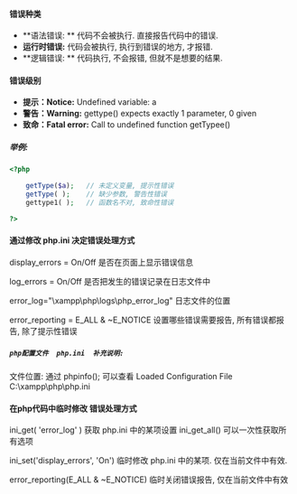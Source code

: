 #### 错误种类

* **语法错误: **     代码不会被执行. 直接报告代码中的错误.
* **运行时错误:**  代码会被执行, 执行到错误的地方, 才报错.
* **逻辑错误: **     代码执行, 不会报错,  但就不是想要的结果.

#### 错误级别

* **提示：Notice:** Undefined variable: a
* **警告：Warning:** gettype\(\) expects exactly 1 parameter, 0 given    
* **致命：Fatal error:** Call to undefined function getTypee\(\) 

##### 举例:

```php
<?php

    getType($a);   // 未定义变量, 提示性错误
    getType( );    // 缺少参数, 警告性错误
    gettype1( );   // 函数名不对, 致命性错误

?>
```

#### 通过修改 php.ini  决定错误处理方式

display\_errors  = On/Off         是否在页面上显示错误信息

log\_errors = On/Off                 是否把发生的错误记录在日志文件中

error\_log="\xampp\php\logs\php\_error\_log"      日志文件的位置

error\_reporting =   E\_ALL & ~E\_NOTICE    设置哪些错误需要报告, 所有错误都报告, 除了提示性错误

##### `php配置文件  php.ini  `**`补充说明:`**

文件位置: 通过 phpinfo\(\); 可以查看   Loaded Configuration File     C:\xampp\php\php.ini

#### 在php代码中临时修改 错误处理方式

ini\_get\( 'error\_log' \)      获取 php.ini 中的某项设置     ini\_get\_all\(\) 可以一次性获取所有选项

ini\_set\('display\_errors', 'On'\)     临时修改 php.ini 中的某项. 仅在当前文件中有效.

error\_reporting\(E\_ALL & ~E\_NOTICE\)   临时关闭错误报告,  仅在当前文件中有效

